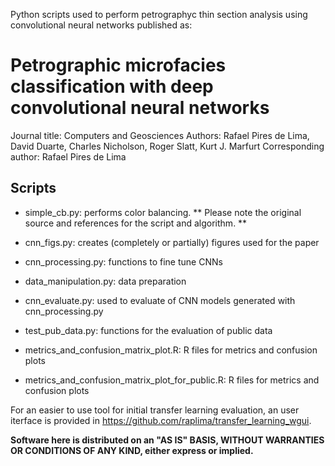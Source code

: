 Python scripts used to perform petrographyc thin section analysis using convolutional neural networks published as:
# Petrographic microfacies classification with deep convolutional neural networks
Journal title: Computers and Geosciences
Authors: Rafael Pires de Lima, David Duarte, Charles Nicholson, Roger Slatt, Kurt J. Marfurt
Corresponding author: Rafael Pires de Lima

## Scripts
- simple_cb.py: performs color balancing. ** Please note the original source and references for the script and algorithm. **

- cnn_figs.py:	creates (completely or partially) figures used for the paper
- cnn_processing.py: functions to fine tune CNNs
- data_manipulation.py:	data preparation
- cnn_evaluate.py: used to evaluate of CNN models generated with cnn_processing.py
- test_pub_data.py:	functions for the evaluation of public data
- metrics_and_confusion_matrix_plot.R:	R files for metrics and confusion plots
- metrics_and_confusion_matrix_plot_for_public.R:	R files for metrics and confusion plots

For an easier to use tool for initial transfer learning evaluation, an user iterface is provided in https://github.com/raplima/transfer_learning_wgui. 

__Software here is distributed on an "AS IS" BASIS, WITHOUT WARRANTIES OR CONDITIONS OF ANY KIND, either express or implied.__
